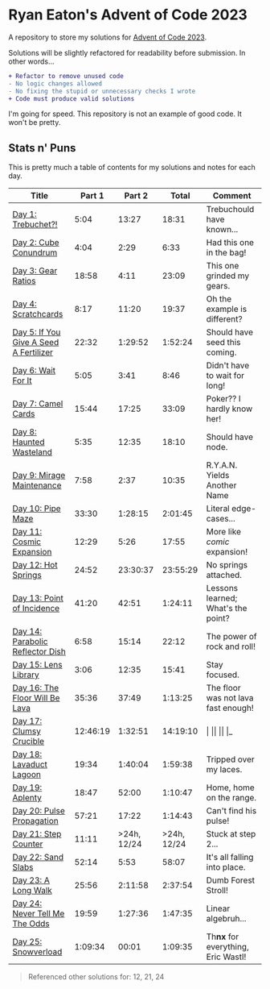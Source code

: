 # Ryan Eaton's Advent of Code 2023
A repository to store my solutions for [Advent of Code 2023](https://adventofcode.com/2023).

Solutions will be slightly refactored for readability before submission. In other words...

```diff
+ Refactor to remove unused code
- No logic changes allowed
- No fixing the stupid or unnecessary checks I wrote
+ Code must produce valid solutions
```

I'm going for speed. This repository is not an example of good code. It won't be pretty.

## Stats n' Puns

This is pretty much a table of contents for my solutions and notes for each day.

| Title                                                | Part 1   | Part 2      | Total       | Comment                              |
|------------------------------------------------------|----------|-------------|-------------|--------------------------------------|
| [Day 1: Trebuchet?!](notes/1.md)                     | 5:04     | 13:27       | 18:31       | Trebuchould have known...            |
| [Day 2: Cube Conundrum](notes/2.md)                  | 4:04     | 2:29        | 6:33        | Had this one in the bag!             |
| [Day 3: Gear Ratios](notes/3.md)                     | 18:58    | 4:11        | 23:09       | This one grinded my gears.           |
| [Day 4: Scratchcards](notes/4.md)                    | 8:17     | 11:20       | 19:37       | Oh the example is different?         |
| [Day 5: If You Give A Seed A Fertilizer](notes/5.md) | 22:32    | 1:29:52     | 1:52:24     | Should have seed this coming.        |
| [Day 6: Wait For It](notes/6.md)                     | 5:05     | 3:41        | 8:46        | Didn't have to wait for long!        |
| [Day 7: Camel Cards](notes/7.md)                     | 15:44    | 17:25       | 33:09       | Poker?? I hardly know her!           |
| [Day 8: Haunted Wasteland](notes/8.md)               | 5:35     | 12:35       | 18:10       | Should have node.                    |
| [Day 9: Mirage Maintenance](notes/9.md)              | 7:58     | 2:37        | 10:35       | R.Y.A.N. Yields Another Name         |
| [Day 10: Pipe Maze](notes/10.md)                     | 33:30    | 1:28:15     | 2:01:45     | Literal edge-cases...                |
| [Day 11: Cosmic Expansion](notes/11.md)              | 12:29    | 5:26        | 17:55       | More like *comic* expansion!         |
| [Day 12: Hot Springs](notes/12.md)                   | 24:52    | 23:30:37    | 23:55:29    | No springs attached.                 |
| [Day 13: Point of Incidence](notes/13.md)            | 41:20    | 42:51       | 1:24:11     | Lessons learned; What's the point?   |
| [Day 14: Parabolic Reflector Dish](notes/14.md)      | 6:58     | 15:14       | 22:12       | The power of rock and roll!          |
| [Day 15: Lens Library](notes/15.md)                  | 3:06     | 12:35       | 15:41       | Stay focused.                        |
| [Day 16: The Floor Will Be Lava](notes/16.md)        | 35:36    | 37:49       | 1:13:25     | The floor was not lava fast enough!  |
| [Day 17: Clumsy Crucible](notes/17.md)               | 12:46:19 | 1:32:51     | 14:19:10    | \| \|\| \|\| \|_                     |
| [Day 18: Lavaduct Lagoon](notes/18.md)               | 19:34    | 1:40:04     | 1:59:38     | Tripped over my laces.               |
| [Day 19: Aplenty](notes/19.md)                       | 18:47    | 52:00       | 1:10:47     | Home, home on the range.             |
| [Day 20: Pulse Propagation](notes/20.md)             | 57:21    | 17:22       | 1:14:43     | Can't find his pulse!                |
| [Day 21: Step Counter](notes/21.md)                  | 11:11    | >24h, 12/24 | >24h, 12/24 | Stuck at step 2...                   |
| [Day 22: Sand Slabs](notes/22.md)                    | 52:14    | 5:53        | 58:07       | It's all falling into place.         |
| [Day 23: A Long Walk](notes/23.md)                   | 25:56    | 2:11:58     | 2:37:54     | Dumb Forest Stroll!                  |
| [Day 24: Never Tell Me The Odds](notes/24.md)        | 19:59    | 1:27:36     | 1:47:35     | Linear algebruh...                   |
| [Day 25: Snowverload](notes/25.md)                   | 1:09:34  | 00:01       | 1:09:35     | Th**nx** for everything, Eric Wastl! |

> Referenced other solutions for: 12, 21, 24